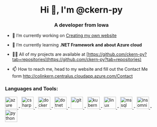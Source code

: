 <h1 align="center">Hi 👋, I'm @ckern-py</h1>
<h3 align="center">A developer from Iowa</h3>

- 🔭 I’m currently working on [Creating my own website](https://github.com/ckern-py/PersonalWebsite)

- 🌱 I’m currently learning **.NET Framework and about Azure cloud**

- 👨‍💻 All of my projects are available at [https://github.com/ckern-py?tab=repositories](https://github.com/ckern-py?tab=repositories)

- 📫 How to reach me, head to my website and fill out the Contact Me form http://colinkern.centralus.cloudapp.azure.com/Contact

<h3 align="left">Languages and Tools:</h3>
<p align="left"> <a href="https://azure.microsoft.com/en-in/" target="_blank" rel="noreferrer"> <img alt="azure" width="40" height="40"/> 
  <a> - </a> 
  <a href="https://www.w3schools.com/cs/" target="_blank" rel="noreferrer"> <img alt="csharp" width="40" height="40"/> 
 <a> - </a> 
  <a href="https://www.docker.com/" target="_blank" rel="noreferrer"> <img alt="docker" width="40" height="40"/> 
  <a> - </a> 
  <a href="https://dotnet.microsoft.com/" target="_blank" rel="noreferrer"> <img alt="dotnet" width="40" height="40"/> 
 <a> - </a> 
  <a href="https://git-scm.com/" target="_blank" rel="noreferrer"> <img  alt="git" width="40" height="40"/> 
  <a> - </a> 
  <a href="https://kubernetes.io" target="_blank" rel="noreferrer"> <img alt="kubernetes" width="40" height="40"/> 
  <a> - </a> 
  <a href="https://www.linux.org/" target="_blank" rel="noreferrer"> <img alt="linux" width="40" height="40"/> 
 <a> - </a> 
  <a href="https://www.microsoft.com/en-us/sql-server" target="_blank" rel="noreferrer"> <img alt="mssql" width="40" height="40"/> 
 <a> - </a> 
  <a href="https://insomnia.rest/" target="_blank" rel="noreferrer"> <img  alt="insomnia" width="40" height="40"/> 
  <a> - </a> 
  <a href="https://www.python.org" target="_blank" rel="noreferrer"> <img alt="python" width="40" height="40"/> 
  </a> </p>

